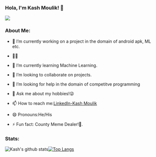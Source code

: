 ### Hola, I'm  Kash Moulik! 👋
![](https://komarev.com/ghpvc/?username=BkazeAxel99&color=green)


### About Me:
- 🔭 I’m currently working on a project in the domain of android apk, ML etc.
- 💪🏻 
- 🌱 I’m currently learning Machine Learning.
- 👯 I’m looking to collaborate on projects.
- 🤔 I’m looking for help in the domain of competitve programming
- 💬 Ask me about my hobbies!😜

- 📫 How to reach me:[LinkedIn-Kash Moulik](https://www.linkedin.com/in/kash-moulik-0348881a0/)
- 😄 Pronouns:He/His
- ⚡ Fun fact: County Meme Dealer!🤣.



### Stats:
  ![Kash's github stats](https://github-readme-stats.vercel.app/api?username=BlazeAxel99&show_icons=true&theme=tokyonight)[![Top Langs](https://github-readme-stats.vercel.app/api/top-langs/?username=BlazeAxel99&layout=compact)](https://github.com/BlazeAxel99/github-readme-stats)
